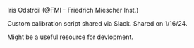 Iris Odstrcil (@FMI - Friedrich Miescher Inst.)

Custom calibration script shared via Slack. 
Shared on 1/16/24.

Might be a useful resource for devlopment.

